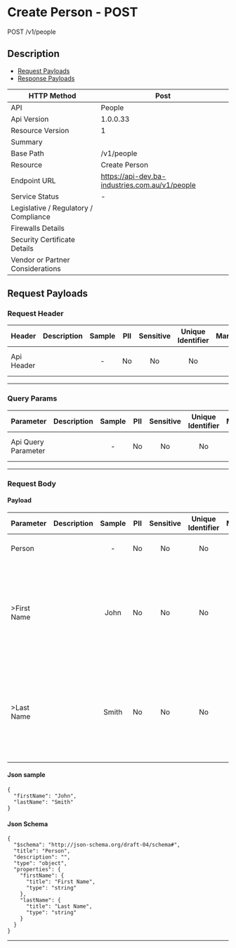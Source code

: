 # Create Person - POST

POST /v1/people

## Description



* [Request Payloads](#request-payloads)
* [Response Payloads](#response-payloads)

| HTTP Method                           | Post|
| ------------------------------------- | ----------------------------------------------- |
| API                                   | People                                           |
| Api Version                           | 1.0.0.33                                         |
| Resource Version                      | 1                                               |
| Summary                               |                                       |
| Base Path                             | /v1/people                                     |
| Resource                              | Create Person                                      |
| Endpoint URL                          | https://api-dev.ba-industries.com.au/v1/people              |
| Service Status                        |  -                                          |
| Legislative / Regulatory / Compliance |                                             |
| Firewalls Details                     |                                              |
| Security Certificate Details          |                                              |
| Vendor or Partner Considerations      |                                             |

## Request Payloads

### Request Header



| Header | Description | Sample | PII | Sensitive | Unique Identifier | Mandatory | Default | Details |
| ------ | :---------: | :----: | :-: | :-------: | :---------------: | :-------: | :-----: | ------- |
| Api Header |  |  -  | No | No | No | No |  -  | Data Type : object<br>  |


---

### Query Params



| Parameter | Description | Sample | PII | Sensitive | Unique Identifier | Mandatory | Default | Details |
| --------- | :---------: | :----: | :-: | :-------: | :---------------: | :-------: | :-----: | ------- |
| Api Query Parameter |  |  -  | No | No | No | No |  -  | Data Type : object<br>  |


---

### Request Body

#### Payload 



| Parameter | Description | Sample | PII | Sensitive | Unique Identifier | Mandatory | Default | Details |
| :----- | :-----: | :-----: | :-----: | :-----: | :-----: | :-----: | :-----: | :----- |
| Person |  |  -  | No | No | No | No |  -  | Data Type : object<br>  |
| >First Name |  | John | No | No | No | No |  -  | Data Type : string<br> Min. length :  - <br> Max. length :  - <br> Regex :  - <br>  |
| >Last Name |  | Smith | No | No | No | No |  -  | Data Type : string<br> Min. length :  - <br> Max. length :  - <br> Regex :  - <br>  |



#### Json sample
```
{
  "firstName": "John",
  "lastName": "Smith"
}
```


#### Json Schema
```
{
  "$schema": "http://json-schema.org/draft-04/schema#",
  "title": "Person",
  "description": "",
  "type": "object",
  "properties": {
    "firstName": {
      "title": "First Name",
      "type": "string"
    },
    "lastName": {
      "title": "Last Name",
      "type": "string"
    }
  }
}
```

---